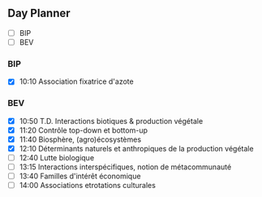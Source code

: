 ## Day Planner
- [ ] BIP
- [ ] BEV

### BIP
- [x] 10:10 Association fixatrice d'azote

### BEV
- [x] 10:50 T.D. Interactions biotiques & production végétale
- [x] 11:20 Contrôle top-down et bottom-up
- [x] 11:40 Biosphère, (agro)écosystèmes
- [x] 12:10 Déterminants naturels et anthropiques de la production végétale
- [ ] 12:40 Lutte biologique
- [ ] 13:15 Interactions interspécifiques, notion de métacommunauté
- [ ] 13:40 Familles d'intérêt économique
- [ ] 14:00 Associations etrotations culturales